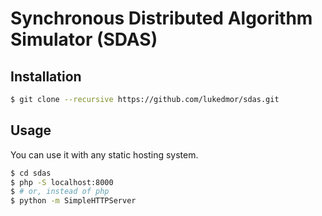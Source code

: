 # Synchronous Distributed Algorithm Simulator (SDAS)

## Installation

```sh
$ git clone --recursive https://github.com/lukedmor/sdas.git
```

## Usage

You can use it with any static hosting system.

```sh
$ cd sdas
$ php -S localhost:8000
$ # or, instead of php
$ python -m SimpleHTTPServer
```
